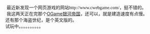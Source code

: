 <div id="sina_keyword_ad_area2" class="articalContent  ">
			<div>
&nbsp;<wbr>最近新发现一个网页游戏的网站<font FACE="宋体">http://www.cwebgame.com/</FONT>，挺不错的。</DIV>
<div>&nbsp;<wbr>我这两天正在完那个<a HREF="http://www.cwebgame.com/forum-18-1.html"><span CLASS="bold">OGame银河帝国</SPAN></A>，还可以，就是建造速度有点慢。</DIV>
<div>还有那个海盗世纪，是个英文版的。</DIV>
<div>试玩中。。。。。。。。。。</DIV>							
		</div>